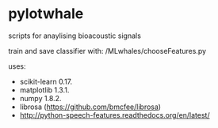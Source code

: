 # pylotwhale

scripts for anaylising bioacoustic signals

train and save classifier with:
/MLwhales/chooseFeatures.py

uses:

* scikit-learn 0.17. 
* matplotlib 1.3.1. 
* numpy 1.8.2.
* librosa (https://github.com/bmcfee/librosa) 
* http://python-speech-features.readthedocs.org/en/latest/

